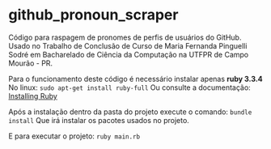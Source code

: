 # github_pronoun_scraper
Código para raspagem de pronomes de perfis de usuários do GitHub.
Usado no Trabalho de Conclusão de Curso de Maria Fernanda Pinguelli Sodré em Bacharelado de Ciência da Computação na UTFPR de Campo Mourão - PR.

Para o funcionamento deste código é necessário instalar apenas **ruby 3.3.4**
No linux: ``sudo apt-get install ruby-full``
Ou consulte a documentação: [Installing Ruby](https://www.ruby-lang.org/en/documentation/installation/)

Após a instalação dentro da pasta do projeto execute o comando:
``bundle install``
Que irá instalar os pacotes usados no projeto.

E para executar o projeto:
``ruby main.rb``
